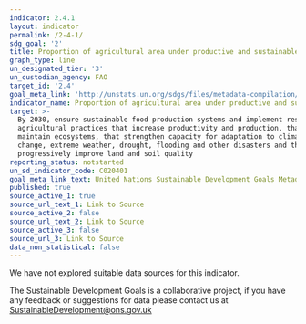 ```yaml
---
indicator: 2.4.1
layout: indicator
permalink: /2-4-1/
sdg_goal: '2'
title: Proportion of agricultural area under productive and sustainable agriculture
graph_type: line
un_designated_tier: '3'
un_custodian_agency: FAO
target_id: '2.4'
goal_meta_link: 'http://unstats.un.org/sdgs/files/metadata-compilation/Metadata-Goal-2.pdf'
indicator_name: Proportion of agricultural area under productive and sustainable agriculture
target: >-
  By 2030, ensure sustainable food production systems and implement resilient
  agricultural practices that increase productivity and production, that help
  maintain ecosystems, that strengthen capacity for adaptation to climate
  change, extreme weather, drought, flooding and other disasters and that
  progressively improve land and soil quality
reporting_status: notstarted
un_sd_indicator_code: C020401
goal_meta_link_text: United Nations Sustainable Development Goals Metadata (pdf 232kB)
published: true
source_active_1: true
source_url_text_1: Link to Source
source_active_2: false
source_url_text_2: Link to Source
source_active_3: false
source_url_3: Link to Source
data_non_statistical: false
---
```


We have not explored suitable data sources for this indicator. 

The Sustainable Development Goals is a collaborative project, if you have any feedback or suggestions for data please contact us at <SustainableDevelopment@ons.gov.uk>
